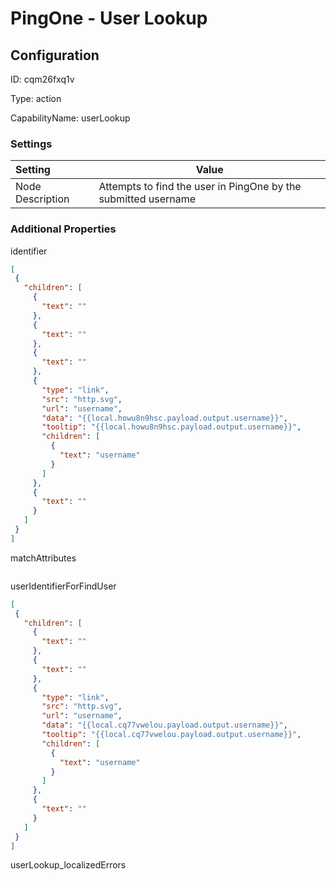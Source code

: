 # PingOne - User Lookup
## Configuration
ID:  cqm26fxq1v

Type: action 

CapabilityName: userLookup

### Settings
| Setting | Value  |
| :------------------------ | ---------------------------------------- |
| Node Description | Attempts to find the user in PingOne by the submitted username | }
 




### Additional Properties
identifier
 ```json 
[
  {
    "children": [
      {
        "text": ""
      },
      {
        "text": ""
      },
      {
        "text": ""
      },
      {
        "type": "link",
        "src": "http.svg",
        "url": "username",
        "data": "{{local.howu8n9hsc.payload.output.username}}",
        "tooltip": "{{local.howu8n9hsc.payload.output.username}}",
        "children": [
          {
            "text": "username"
          }
        ]
      },
      {
        "text": ""
      }
    ]
  }
]
```


matchAttributes
 ```json 

```


userIdentifierForFindUser
 ```json 
[
  {
    "children": [
      {
        "text": ""
      },
      {
        "text": ""
      },
      {
        "type": "link",
        "src": "http.svg",
        "url": "username",
        "data": "{{local.cq77vwelou.payload.output.username}}",
        "tooltip": "{{local.cq77vwelou.payload.output.username}}",
        "children": [
          {
            "text": "username"
          }
        ]
      },
      {
        "text": ""
      }
    ]
  }
]
```


userLookup_localizedErrors
 ```json 

```



